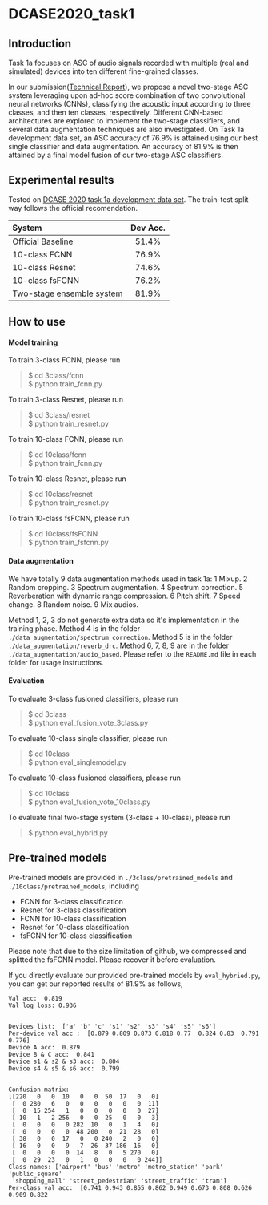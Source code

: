 # DCASE2020_task1 

## Introduction

Task 1a focuses on ASC of audio signals recorded with multiple (real and simulated) devices into ten different fine-grained classes.   
 
In our submission([Technical Report](https://arxiv.org/abs/2007.08389)), we propose a novel two-stage ASC system leveraging upon ad-hoc score combination of two convolutional neural networks (CNNs), classifying the acoustic input according to three classes, and then ten classes, respectively. Different CNN-based architectures are explored to implement the two-stage classifiers, and several data augmentation techniques are also investigated. On Task 1a development data set, an ASC accuracy of 76.9\% is attained using our best single classifier and data augmentation. An accuracy of 81.9\% is then attained by a final model fusion of our two-stage ASC classifiers.

## Experimental results 
Tested on [DCASE 2020 task 1a development data set](http://dcase.community/challenge2020/task-acoustic-scene-classification#subtask-a). The train-test split way follows the official recomendation.  

| System       |   Dev Acc. | 
| :---         |      :----:   | 
| Official Baseline     | 51.4%  | 
|  10-class FCNN  | 76.9%    | 
|  10-class Resnet  | 74.6%    | 
|  10-class fsFCNN  | 76.2%    | 
|  Two-stage ensemble system  |  81.9%   | 


## How to use

#### Model training
To train 3-class FCNN, please run
> \$ cd 3class/fcnn    
> \$ python train_fcnn.py    

To train 3-class Resnet, please run
> \$ cd 3class/resnet  
> \$ python train_resnet.py  

To train 10-class FCNN, please run
> \$ cd 10class/fcnn   
> \$ python train_fcnn.py  

To train 10-class Resnet, please run
> \$ cd 10class/resnet   
> \$ python train_resnet.py  

To train 10-class fsFCNN, please run
> \$ cd 10class/fsFCNN  
> \$ python train_fsfcnn.py  

#### Data augmentation 
We have totally 9 data augmentation methods used in task 1a:
1 Mixup.
2 Random cropping.
3 Spectrum augmentation.
4 Spectrum correction.
5 Reverberation with dynamic range compression.
6 Pitch shift. 
7 Speed change.
8 Random noise.
9 Mix audios.

Method 1, 2, 3 do not generate extra data so it's implementation in the training phase. Method 4 is in the folder `./data_augmentation/spectrum_correction`. Method 5 is in the folder `./data_augmentation/reverb_drc`. Method 6, 7, 8, 9 are in the folder `./data_augmentation/audio_based`. Please refer to the `README.md` file in each folder for usage instructions.


#### Evaluation
To evaluate 3-class fusioned classifiers, please run
> \$ cd 3class  
> \$ python eval_fusion_vote_3class.py  

To evaluate 10-class single classifier, please run
> \$ cd 10class  
> \$ python eval_singlemodel.py  

To evaluate 10-class fusioned classifiers, please run
> \$ cd 10class  
> \$ python eval_fusion_vote_10class.py  


To evaluate final two-stage system (3-class + 10-class), please run 
> \$ python eval_hybrid.py

 

## Pre-trained models
Pre-trained models are provided in `./3class/pretrained_models` and `./10class/pretrained_models`, including
* FCNN for 3-class classification
* Resnet for 3-class classification
* FCNN for 10-class classification
* Resnet for 10-class classification
* fsFCNN for 10-class classification

Please note that due to the size limitation of github, we compressed and splitted the fsFCNN model. Please recover it before evaluation.

If you directly evaluate our provided pre-trained models by `eval_hybried.py`, you can get our reported results of 81.9% as follows, 

```shell
Val acc:  0.819
Val log loss: 0.936


Devices list:  ['a' 'b' 'c' 's1' 's2' 's3' 's4' 's5' 's6']
Per-device val acc :  [0.879 0.809 0.873 0.818 0.77  0.824 0.83  0.791 0.776]  
Device A acc:  0.879  
Device B & C acc:  0.841  
Device s1 & s2 & s3 acc:  0.804  
Device s4 & s5 & s6 acc:  0.799  
  
  
Confusion matrix:  
[[220   0   0  10   0   0  50  17   0   0]  
 [  0 280   6   0   0   0   0   0   0  11]    
 [  0  15 254   1   0   0   0   0   0  27]  
 [ 10   1   2 256   0   0  25   0   0   3]  
 [  0   0   0   0 282  10   0   1   4   0]  
 [  0   0   0   0  48 200   0  21  28   0]  
 [ 38   0   0  17   0   0 240   2   0   0]  
 [ 16   0   0   9   7  26  37 186  16   0]  
 [  0   0   0   0  14   8   0   5 270   0]  
 [  0  29  23   0   1   0   0   0   0 244]]  
Class names: ['airport' 'bus' 'metro' 'metro_station' 'park' 'public_square'
 'shopping_mall' 'street_pedestrian' 'street_traffic' 'tram']  
Per-class val acc:  [0.741 0.943 0.855 0.862 0.949 0.673 0.808 0.626 0.909 0.822  
```

 